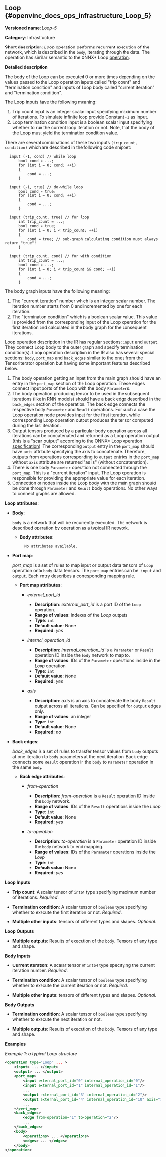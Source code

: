 ## Loop <a name="Loop"></a> {#openvino_docs_ops_infrastructure_Loop_5}

**Versioned name**: *Loop-5*

**Category**: Infrastructure

**Short description**: *Loop* operation performs recurrent execution of the network, which is described in the `body`, iterating through the data. 
The operation has similar semantic to the ONNX* Loop [operation](https://github.com/onnx/onnx/blob/master/docs/Changelog.md#Loop-13).

**Detailed description**

The body of the Loop can be executed 0 or more times depending on the values passed to the Loop operation inputs called "trip count" and "termination condition" and inputs of Loop body called "current iteration" and "termination condition".

The Loop inputs have the following meaning:
1. Trip count input is an integer scalar input specifying maximum number of iterations. To simulate infinite loop provide Constant `-1` as input.
2. Loop termination condition input is a boolean scalar input specifying whether to run the current loop iteration or not. Note, that the body of the Loop must yield the termination condition value.

There are several combinations of these two inputs `(trip_count, condition)` which are described in the following code snippet:

```
  input (-1, cond) // while loop
      bool cond = ...;
      for (int i = 0; cond; ++i) 
      {
          cond = ...;
      }

  input (-1, true) // do-while loop
      bool cond = true;
      for (int i = 0; cond; ++i) 
      {
          cond = ...;
      }

  input (trip_count, true) // for loop
      int trip_count = ...;
      bool cond = true;
      for (int i = 0; i < trip_count; ++i) 
      {
          cond = true; // sub-graph calculating condition must always return "true"!
      }

  input (trip_count, cond) // for with condition
      int trip_count = ...;
      bool cond = ...;
      for (int i = 0; i < trip_count && cond; ++i) 
      {
          cond = ...;
      }
```

The body graph inputs have the following meaning:
1. The "current iteration" number which is an integer scalar number. The iteration number starts from 0 and incremented by one for each iteration.
2. The "termination condition" which is a boolean scalar value. This value is provided from the corresponding input of the Loop operation for the first iteration and calculated in the body graph for the consequent iterations.

Loop operation description in the IR has regular sections: `input` and `output`. They connect Loop body to the outer graph and specify termination condition(s).
Loop operation description in the IR also has several special sections: `body`, `port_map` and `back_edges` similar to the ones from the TensorIterator operation but having some important features described below.

1. The body operation getting an input from the main graph should have an entry in the `port_map` section of the Loop operation. These edges connect input ports of the Loop with the body `Parameter`s.
1. The body operation producing tensor to be used in the subsequent iterations (like in RNN models) should have a back edge described in the `back_edges` section of the operation. The back edge connects the respective body `Parameter` and `Result` operations. For such a case the Loop operation node provides input for the first iteration, while corresponding Loop operation output produces the tensor computed during the last iteration.
1. Output tensors produced by a particular body operation across all iterations can be concatenated and returned as a Loop operation output (this is a "scan output" according to the ONNX* Loop operation [specification](https://github.com/onnx/onnx/blob/master/docs/Changelog.md#Loop-13)). The corresponding `output` entry in the `port_map` should have `axis` attribute specifying the axis to concatenate. Therefore, outputs from operations corresponding to `output` entries in the `port_map` without `axis` attribute are returned "as is" (without concatenation).
1. There is one body `Parameter` operation not connected through the `port_map`. This is a "current iteration" input. The Loop operation is responsible for providing the appropriate value for each iteration.
1. Connection of nodes inside the Loop body with the main graph should be done through `Parameter` and `Result` body operations. No other ways to connect graphs are allowed.

**Loop attributes**:

* **Body**:

    `body` is a network that will be recurrently executed. The network is described operation by operation as a typical IR network.

    * **Body attributes**:

            No attributes available.

* **Port map**:

    *port_map* is a set of rules to map input or output data tensors of `Loop` operation onto `body` data tensors. The `port_map` entries can be` input` and `output`. Each entry describes a corresponding mapping rule.

    * **Port map attributes**:

        * *external_port_id*
            * **Description**: *external_port_id* is a port ID of the `Loop` operation.
            * **Range of values**: indexes of the *Loop* outputs
            * **Type**: `int`
            * **Default value**: None
            * **Required**: *yes*

        * *internal_operation_id*

            * **Description**: *internal_operation_id* is a `Parameter` or `Result` operation ID inside the `body` network to map to.
            * **Range of values**: IDs of the `Parameter` operations inside in the *Loop* operation
            * **Type**: `int`
            * **Default value**: None
            * **Required**: *yes*

        * *axis*

            * **Description**: *axis* is an axis to concatenate the body `Result` output across all iterations. Can be specified for `output` edges only.
            * **Range of values**: an integer
            * **Type**: `int`
            * **Default value**: None
            * **Required**: *no*

* **Back edges**:

    *back_edges* is a set of rules to transfer tensor values from `body` outputs at one iteration to `body` parameters at the next iteration. Back edge connects some `Result` operation in the `body` to `Parameter` operation in the same `body`.

    * **Back edge attributes**:

        * *from-operation*

            * **Description**: *from-operation* is a `Result` operation ID inside the `body` network.
            * **Range of values**: IDs of the `Result` operations inside the *Loop*
            * **Type**: `int`
            * **Default value**: None
            * **Required**: *yes*

        * *to-operation*

            * **Description**: *to-operation* is a `Parameter` operation ID inside the `body` network to end mapping.
            * **Range of values**: IDs of the `Parameter` operations inside the *Loop*
            * **Type**: `int`
            * **Default value**: None
            * **Required**: *yes*

**Loop Inputs**

* **Trip count**: A scalar tensor of `int64` type specifying maximum number of iterations. *Required*.

* **Termination condition**: A scalar tensor of `boolean` type specifying whether to execute the first iteration or not. *Required*.

* **Multiple other inputs**: tensors of different types and shapes. *Optional*.

**Loop Outputs**

* **Multiple outputs**: Results of execution of the `body`. Tensors of any type and shape.


**Body Inputs**

* **Current iteration**: A scalar tensor of `int64` type specifying the current iteration number. *Required*.

* **Termination condition**: A scalar tensor of `boolean` type specifying whether to execute the current iteration or not. *Required*.

* **Multiple other inputs**: tensors of different types and shapes. *Optional*.


**Body Outputs**

* **Termination condition**: A scalar tensor of `boolean` type specifying whether to execute the next iteration or not.

* **Multiple outputs**: Results of execution of the `body`. Tensors of any type and shape.


**Examples**

*Example 1: a typical Loop structure*
```xml
<operation type="Loop" ... >
    <input> ... </input>
    <output> ... </output>
    <port_map>
        <input external_port_id="0" internal_operation_id="0"/>
        <input external_port_id="1" internal_operation_id="1"/>
        ...
        <output external_port_id="3" internal_operation_id="2"/>
        <output external_port_id="4" internal_operation_id="10" axis="1"/>
        ...
    </port_map>
    <back_edges>
        <edge from-operation="1" to-operation="2"/>
        ...
    </back_edges>
    <body>
        <operations> ... </operations>
        <edges> ... </edges>
    </body>
</operation>
```
